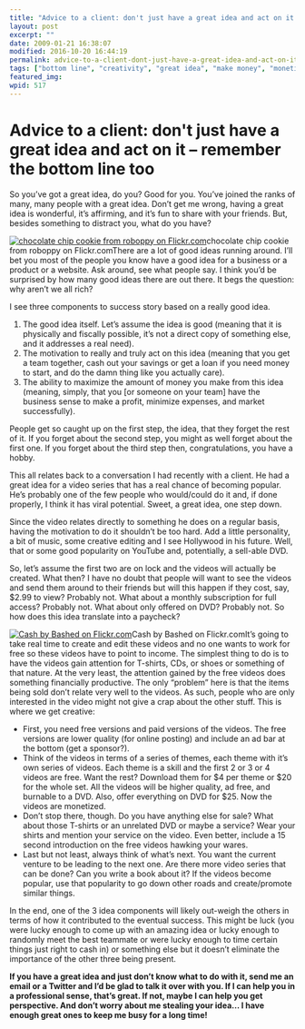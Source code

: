 ```yaml
---
title: "Advice to a client: don't just have a great idea and act on it – remember the bottom line too"
layout: post
excerpt: ""
date: 2009-01-21 16:38:07
modified: 2016-10-20 16:44:19
permalink: advice-to-a-client-dont-just-have-a-great-idea-and-act-on-it-remember-the-bottom-line-too/index.html
tags: ["bottom line", "creativity", "great idea", "make money", "monetize", "Web Strategy"]
featured_img: 
wpid: 517
---
```


# Advice to a client: don't just have a great idea and act on it – remember the bottom line too

So you’ve got a great idea, do you? Good for you. You’ve joined the ranks of many, many people with a great idea. Don’t get me wrong, having a great idea is wonderful, it’s affirming, and it’s fun to share with your friends. But, besides something to distract you, what do you have?

[![chocolate chip cookie from roboppy on Flickr.com](http://farm1.static.flickr.com/55/115562673_03b7fceea6.jpg "chocolate chip cookie from roboppy on Flickr.com")](http://flickr.com/photos/roboppy/115562673/)chocolate chip cookie from roboppy on Flickr.comThere are a lot of good ideas running around. I’ll bet you most of the people you know have a good idea for a business or a product or a website. Ask around, see what people say. I think you’d be surprised by how many good ideas there are out there. It begs the question: why aren’t we all rich?

I see three components to success story based on a really good idea.

1. The good idea itself. Let’s assume the idea is good (meaning that it is physically and fiscally possible, it’s not a direct copy of something else, and it addresses a real need).
2. The motivation to really and truly act on this idea (meaning that you get a team together, cash out your savings or get a loan if you need money to start, and do the damn thing like you actually care).
3. The ability to maximize the amount of money you make from this idea (meaning, simply, that you \[or someone on your team\] have the business sense to make a profit, minimize expenses, and market successfully).

People get so caught up on the first step, the idea, that they forget the rest of it. If you forget about the second step, you might as well forget about the first one. If you forget about the third step then, congratulations, you have a hobby.

This all relates back to a conversation I had recently with a client. He had a great idea for a video series that has a real chance of becoming popular. He’s probably one of the few people who would/could do it and, if done properly, I think it has viral potential. Sweet, a great idea, one step down.

Since the video relates directly to something he does on a regular basis, having the motivation to do it shouldn’t be too hard. Add a little personality, a bit of music, some creative editing and I see Hollywood in his future. Well, that or some good popularity on YouTube and, potentially, a sell-able DVD.

So, let’s assume the first two are on lock and the videos will actually be created. What then? I have no doubt that people will want to see the videos and send them around to their friends but will this happen if they cost, say, $2.99 to view? Probably not. What about a monthly subscription for full access? Probably not. What about only offered on DVD? Probably not. So how does this idea translate into a paycheck?

[![Cash by Bashed on Flickr.com](http://farm1.static.flickr.com/134/342506270_c571f4a5a2.jpg "Cash by Bashed on Flickr.com")](http://flickr.com/photos/enigmatic/342506270/)Cash by Bashed on Flickr.comIt’s going to take real time to create and edit these videos and no one wants to work for free so these videos have to point to income. The simplest thing to do is to have the videos gain attention for T-shirts, CDs, or shoes or something of that nature. At the very least, the attention gained by the free videos does something financially productive. The only “problem” here is that the items being sold don’t relate very well to the videos. As such, people who are only interested in the video might not give a crap about the other stuff. This is where we get creative:

- First, you need free versions and paid versions of the videos. The free versions are lower quality (for online posting) and include an ad bar at the bottom (get a sponsor?).
- Think of the videos in terms of a series of themes, each theme with it’s own series of videos. Each theme is a skill and the first 2 or 3 or 4 videos are free. Want the rest? Download them for $4 per theme or $20 for the whole set. All the videos will be higher quality, ad free, and burnable to a DVD. Also, offer everything on DVD for $25. Now the videos are monetized.
- Don’t stop there, though. Do you have anything else for sale? What about those T-shirts or an unrelated DVD or maybe a service? Wear your shirts and mention your service on the video. Even better, include a 15 second introduction on the free videos hawking your wares.
- Last but not least, always think of what’s next. You want the current venture to be leading to the next one. Are there more video series that can be done? Can you write a book about it? If the videos become popular, use that popularity to go down other roads and create/promote similar things.

In the end, one of the 3 idea components will likely out-weigh the others in terms of how it contributed to the eventual success. This might be luck (you were lucky enough to come up with an amazing idea or lucky enough to randomly meet the best teammate or were lucky enough to time certain things just right to cash in) or something else but it doesn’t eliminate the importance of the other three being present.

**If you have a great idea and just don’t know what to do with it, send me an email or a Twitter and I’d be glad to talk it over with you. If I can help you in a professional sense, that’s great. If not, maybe I can help you get perspective. And don’t worry about me stealing your idea… I have enough great ones to keep me busy for a long time!**